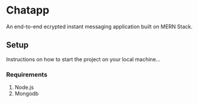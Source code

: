 # Chatapp

An end-to-end ecrypted instant messaging application built on MERN Stack.

## Setup

Instructions on how to start the project on your local machine...

### Requirements

1. Node.js
2. Mongodb

 
